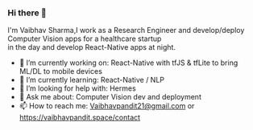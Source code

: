### Hi there 👋
I'm Vaibhav Sharma,I work as a Research Engineer and develop/deploy Computer Vision apps for a healthcare startup \
in the day and develop React-Native apps at night.
- 🔭 I’m currently working on: React-Native with tfJS & tfLite to bring ML/DL to mobile devices 
- 🌱 I’m currently learning: React-Native / NLP 
- 🤔 I’m looking for help with: Hermes 
- 💬 Ask me about: Computer Vision dev and deployment 
- 📫 How to reach me: Vaibhavpandit21@gmail.com or https://vaibhavpandit.space/contact

<!--
**Vaibhav21pandit/Vaibhav21pandit** is a ✨ _special_ ✨ repository because its `README.md` (this file) appears on your GitHub profile.

Here are some ideas to get you started:

- 🔭 I’m currently working on: React-Native with Tensorflow JS to bring ML/DL to mobile devices \
- 🌱 I’m currently learning: React-Native / NLP
- 🤔 I’m looking for help with ...
- 💬 Ask me about: Computer Vision dev and deployment
- 📫 How to reach me: 
- 😄 Pronouns: ...
- ⚡ Fun fact: ...
-->
